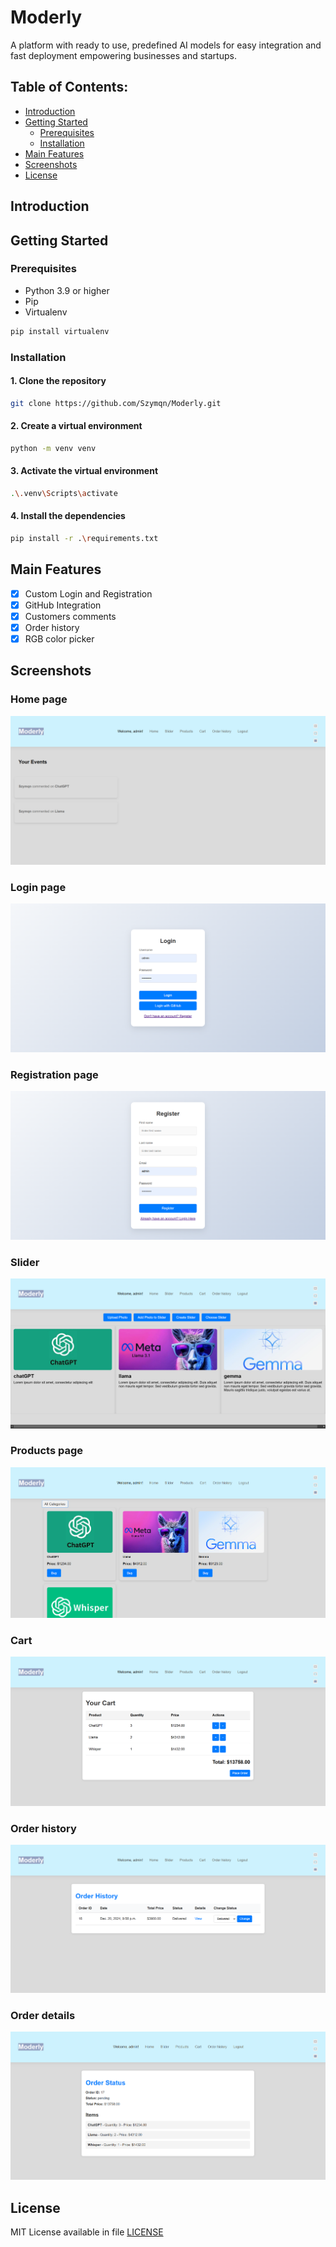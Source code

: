 # Moderly

A platform with ready to use, predefined AI models for easy integration and fast deployment empowering businesses and startups.

## Table of Contents:
* [Introduction](#introduction)
* [Getting Started](#getting-started)
  * [Prerequisites](#prerequisites)
  * [Installation](#installation)
* [Main Features](#main-features)
* [Screenshots](#screenshots)
* [License](#license)

## Introduction

## Getting Started

### Prerequisites

- Python 3.9 or higher
- Pip
- Virtualenv

```bash
pip install virtualenv
```

### Installation

#### 1. Clone the repository
```bash
git clone https://github.com/Szymqn/Moderly.git
```

#### 2. Create a virtual environment
```bash
python -m venv venv
```

#### 3. Activate the virtual environment
```bash
.\.venv\Scripts\activate
```

#### 4. Install the dependencies
```bash
pip install -r .\requirements.txt
```

## Main Features
- [x] Custom Login and Registration
- [x] GitHub Integration
- [x] Customers comments
- [x] Order history
- [X] RGB color picker

## Screenshots

### Home page
<img src="static/images/home.png" alt="home page">

### Login page
<img src="static/images/login_page.png" alt="login page">

### Registration page
<img src="static/images/register_page.png" alt="register page">

### Slider
<img src="static/images/slider.png" alt="slider">

### Products page
<img src="static/images/products.png" alt="products">

### Cart
<img src="static/images/cart.png" alt="cart">

### Order history
<img src="static/images/order_history.png" alt="order history">

### Order details
<img src="static/images/order_details.png" alt="order details">

## License
MIT License available in file [LICENSE](LICENSE)
